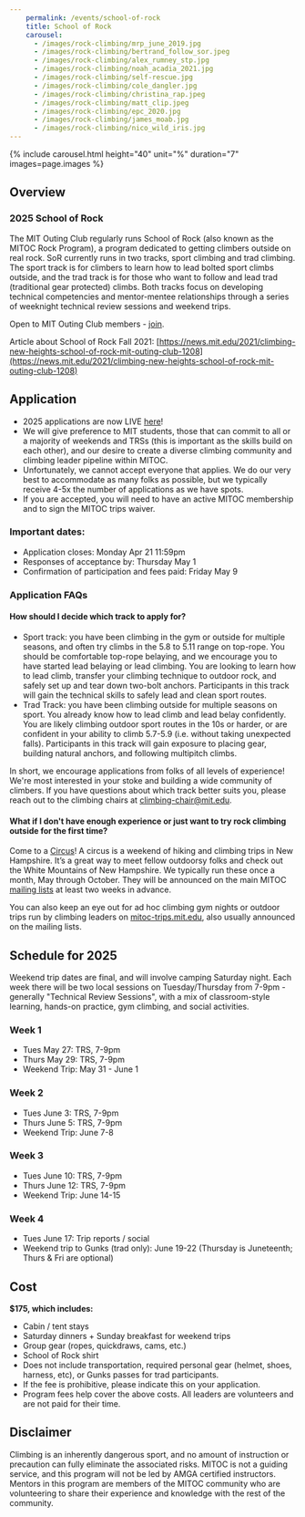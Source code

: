 ```yaml
---
    permalink: /events/school-of-rock
    title: School of Rock
    carousel:
      - /images/rock-climbing/mrp_june_2019.jpg
      - /images/rock-climbing/bertrand_follow_sor.jpeg
      - /images/rock-climbing/alex_rumney_stp.jpg
      - /images/rock-climbing/noah_acadia_2021.jpg
      - /images/rock-climbing/self-rescue.jpg
      - /images/rock-climbing/cole_dangler.jpg
      - /images/rock-climbing/christina_rap.jpeg
      - /images/rock-climbing/matt_clip.jpeg
      - /images/rock-climbing/epc_2020.jpg
      - /images/rock-climbing/james_moab.jpg
      - /images/rock-climbing/nico_wild_iris.jpg
---
```

{% include carousel.html height="40" unit="%" duration="7" images=page.images %}

## Overview

### 2025 School of Rock

The MIT Outing Club regularly runs School of Rock (also known as the MITOC Rock Program), a program dedicated to getting climbers outside on real rock. SoR currently runs in two tracks, sport climbing and trad climbing. The sport track is for climbers to learn how to lead bolted sport climbs outside, and the trad track is for those who want to follow and lead trad (traditional gear protected) climbs. Both tracks focus on developing technical competencies and mentor-mentee relationships through a series of weeknight technical review sessions and weekend trips.

Open to MIT Outing Club members - [join](/join).

Article about School of Rock Fall 2021: [https://news.mit.edu/2021/climbing-new-heights-school-of-rock-mit-outing-club-1208](https://news.mit.edu/2021/climbing-new-heights-school-of-rock-mit-outing-club-1208)

## Application
- 2025 applications are now LIVE [here](https://docs.google.com/forms/d/e/1FAIpQLSesLITXK_7YGgX_XvQRDtMNRgEEkTpfVQX4xVo4hT-NrPTl7g/viewform?usp=header)!
- We will give preference to MIT students, those that can commit to all or a majority of weekends and TRSs (this is important as the skills build on each other), and our desire to create a diverse climbing community and climbing leader pipeline within MITOC.
- Unfortunately, we cannot accept everyone that applies. We do our very best to accommodate as many folks as possible, but we typically receive 4-5x the number of applications as we have spots.
- If you are accepted, you will need to have an active MITOC membership and to sign the MITOC trips waiver.

### Important dates:
- Application closes: Monday Apr 21 11:59pm
- Responses of acceptance by: Thursday May 1
- Confirmation of participation and fees paid: Friday May 9

### Application FAQs
#### How should I decide which track to apply for?
- Sport track: you have been climbing in the gym or outside for multiple seasons, and often try climbs in the 5.8 to 5.11 range on top-rope. You should be comfortable top-rope belaying, and we encourage you to have started lead belaying or lead climbing. You are looking to learn how to lead climb, transfer your climbing technique to outdoor rock, and safely set up and tear down two-bolt anchors. Participants in this track will gain the technical skills to safely lead and clean sport routes.
- Trad Track: you have been climbing outside for multiple seasons on sport. You already know how to lead climb and lead belay confidently. You are likely climbing outdoor sport routes in the 10s or harder, or are confident in your ability to climb 5.7-5.9 (i.e. without taking unexpected falls). Participants in this track will gain exposure to placing gear, building natural anchors, and following multipitch climbs.

In short, we encourage applications from folks of all levels of experience! We're most interested in your stoke and building a wide community of climbers. If you have questions about which track better suits you, please reach out to the climbing chairs at [climbing-chair@mit.edu](mailto:climbing-chair@mit.edu).

#### What if I don't have enough experience or just want to try rock climbing outside for the first time?
Come to a [Circus](/events/circus)! A circus is a weekend of hiking and climbing trips in New Hampshire. It’s a great way to meet fellow outdoorsy folks and check out the White Mountains of New Hampshire. We typically run these once a month, May through October. They will be announced on the main MITOC [mailing lists](/mailing-lists) at least two weeks in advance.

You can also keep an eye out for ad hoc climbing gym nights or outdoor trips run by climbing leaders on [mitoc-trips.mit.edu](https://mitoc-trips.mit.edu), also usually announced on the mailing lists.

## Schedule for 2025

Weekend trip dates are final, and will involve camping Saturday night. Each week there will be two local sessions on Tuesday/Thursday from 7-9pm - generally "Technical Review Sessions", with a mix of classroom-style learning, hands-on practice, gym climbing, and social activities.

### Week 1
- Tues May 27: TRS, 7-9pm
- Thurs May 29: TRS, 7-9pm
- Weekend Trip: May 31 - June 1

### Week 2
- Tues June 3: TRS, 7-9pm
- Thurs June 5: TRS, 7-9pm
- Weekend Trip: June 7-8

### Week 3
- Tues June 10: TRS, 7-9pm
- Thurs June 12: TRS, 7-9pm
- Weekend Trip: June 14-15

### Week 4
- Tues June 17: Trip reports / social
- Weekend trip to Gunks (trad only): June 19-22 (Thursday is Juneteenth; Thurs & Fri are optional)

## Cost
**$175, which includes:**
- Cabin / tent stays
- Saturday dinners + Sunday breakfast for weekend trips
- Group gear (ropes, quickdraws, cams, etc.)
- School of Rock shirt
- Does not include transportation, required personal gear (helmet, shoes, harness, etc), or Gunks passes for trad participants.
- If the fee is prohibitive, please indicate this on your application.
- Program fees help cover the above costs. All leaders are volunteers and are not paid for their time.

## Disclaimer
Climbing is an inherently dangerous sport, and no amount of instruction or precaution can fully eliminate the associated risks. MITOC is not a guiding service, and this program will not be led by AMGA certified instructors. Mentors in this program are members of the MITOC community who are volunteering to share their experience and knowledge with the rest of the community.
